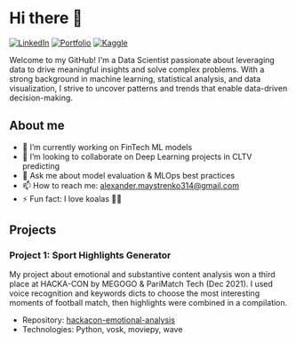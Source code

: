 # Hi there 👋

[![LinkedIn](https://img.shields.io/badge/-LinkedIn-blue?style=flat-square&logo=linkedin)](https://www.linkedin.com/in/maystrenk0)
[![Portfolio](https://img.shields.io/badge/-Portfolio-black?style=flat-square&logo=github)](https://github.com/maystrenk0)
[![Kaggle](https://img.shields.io/badge/-Kaggle-white?style=flat-square&logo=kaggle)](https://www.kaggle.com/integral777)

Welcome to my GitHub! I'm a Data Scientist passionate about leveraging data to drive meaningful insights and solve complex problems. With a strong background in machine learning, statistical analysis, and data visualization, I strive to uncover patterns and trends that enable data-driven decision-making.

## About me

- 🔭 I’m currently working on FinTech ML models
- 🤝 I’m looking to collaborate on Deep Learning projects in CLTV predicting
- 💬 Ask me about model evaluation & MLOps best practices
- 📫 How to reach me: [alexander.maystrenko314@gmail.com](mailto:alexander.maystrenko314@gmail.com)
- ⚡ Fun fact: I love koalas 🐨🌿

## Projects

### Project 1: Sport Highlights Generator
My project about emotional and substantive content analysis won a third place at HACKA-CON by MEGOGO & PariMatch Tech (Dec 2021). I used voice recognition and keywords dicts to choose the most interesting moments of football match, then highlights were combined in a compilation.

- Repository: [hackacon-emotional-analysis](https://github.com/maystrenk0/hackacon-emotional-analysis)
- Technologies: Python, vosk, moviepy, wave

